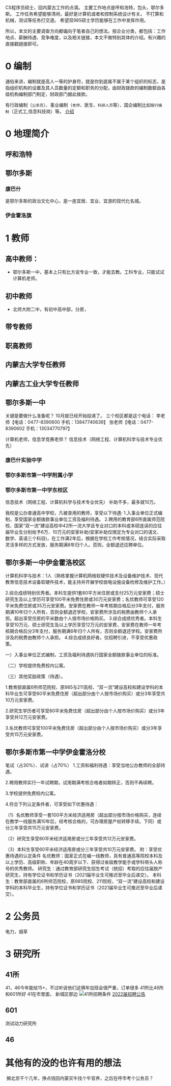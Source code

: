 
CS程序员硕士，回内蒙古工作的点滴。
主要工作地点是呼和浩特，包头，鄂尔多斯。
工作任务希望能够清闲，最好是计算机或者和控制系统设计有关。
不打算和机械，测试等任务打交道。
希望双985硕士学历能够在工作中发挥作用。


所以，本文的主要调查方向都偏向于笔者自己的想法。按企业分类，都包括：工作地点、薪酬待遇、竞争难度，以及相关链接，本文不做特别具体的介绍。有兴趣的直接戳链接即可。

# 0 编制
通俗来讲，编制就是高人一等的护身符，就是你到底属不属于某个组织的标志，是指组织机构的设置及其人员数量的定额和职务的分配，由财政拨款的编制数额由各级机构编制部门制定，财政部门据此拨款。

有行政编制（`公务员`）、事业编制（`老师`、医生、`科研人员`等）、国企编制比如`银行编制`（正式工,信息科技岗）等。
[介绍](https://zhuanlan.zhihu.com/p/136681362)
# 0 地理简介
## 呼和浩特

## 鄂尔多斯
### 康巴什
  是鄂尔多斯的政治文化中心，是一座宜居、宜业、宜游的现代化名城。
### 伊金霍洛旗

# 1 教师
## 高中教师：
- 鄂尔多斯一中，基本上只有比方说专业一致，才能去教。工科专业，只能试试计算机老师。
## 初中教师
- 北师大附二中，有初中高中部，分房，
## 带专教师
## 职高教师

## 内蒙古大学专任教师

## 内蒙古工业大学专任教师

## 鄂尔多斯一中
关键是要做什么准备呢？
10月就已经开始投递了。
三个校区都是这个电话：
李老师【电话：0477-8390600      手机：13847740639】
张老师【电话：0477-8390602      手机：13034770797】

计算机老师，信息学竞赛老师？
信息技术（网络工程、计算机科学与技术专业优先）
### 康巴什实验中学



### 鄂尔多斯市第一中学附属小学

### 鄂尔多斯市第一中学东校区
信息技术（网络工程、计算机科学与技术专业优先）
补助不多，最多就10万。


我校是公办普通高中学校，凡被录用的教师，享受以下待遇:
1.入事业单位正式编制，享受国家全额拨款事业单位工资及福利待遇。
2.聘用的教育部6所直属师范院校、国家“双一流”建设高校中42所一流大学且专业对口的本科或本硕连读的应往届毕业生分别给予6万、10万元的安家补助(安家补助仅限定为专业对口的语文、数学、英语三个科目)，在工作满2年后，根据在学校工作考核情况，结合实际采取灵活多样的方式发放，服务期满8年归个人。否则，全额退还应聘单位。


## 鄂尔多斯一中伊金霍洛校区
计算机科学与技术：1人（熟练掌握计算机网络软硬件技术及设备维护技术、现代教育信息技术设备软硬件技术，能主持并开展学校弱电设施设备检修及维护工作。）


2.综合成绩特别优秀者。本科生提供1套80平方米住房或支付25万元安家费；硕士研究生及以上学历可享受100平米免费住房或30万元安家费；名优教师可享受120平米免费住房或35万元安家费。安家费在教师一年考核期合格后分3年支付，服务期满10年归个人所有，否则全额退还学校，安家费所涉及的税费由教师个人承担。超出享受住房的平米数由个人按市场价格购买。
3.综合成绩优秀者。本科生享受10万元、硕士研究生及以上学历享受12万元的安家费，安家费在教师一年考核期合格后分3年支付，服务期满6年归个人所有，否则全额退还学校。安家费所涉及的税费由教师个人承担。
4.综合成绩良好者。仅招聘引进，不享受优惠政策。

一）入事业单位正式编制，工资及福利待遇执行国家全额拨款事业单位的标准。

（二）学校提供免费校内公寓。

（三）其他奖励政策（待遇）。

1.教育部直属6所师范院校、原985与211高校、“双一流”建设高校和建设学科的本科毕业生可享受60平米免费住房（超出部分由个人按市场价购买）或分3年享受共10万元安家费。

2.研究生学历者可享受80平米免费住房（超出部分由个人按市场价购买）或分3年享受共12万元安家费。

3.名优教师可享受100平米免费住房（超出部分由个人按市场价购买）或分3年享受共15万元安家费。

## 鄂尔多斯市第一中学伊金霍洛分校
笔试（占30%）、试讲（占70%）
1.工资和福利待遇：享受当地公办教师的全部待遇。

2.聘用教师实行一年试聘期，试用期满考核合格者如期转正，否则不再续聘。 

3.学校提供免费校内公寓。 

4.符合下列认定条件者，可享受如下优惠待遇：

（1）名优教师享受一套100平方米经济适用房（超出部分按市场价格购买，连续在教学一线服务满10年后，经考核合格的，可办理房屋产权转移手续。下同）或分三年享受共15万元安家费。

（2）研究生享受80平米经济适用房或分三年享受共12万元安家费。

（3）本科生享受60平米经济适用房或分三年享受共10万元安家费。
    附：享受优惠待遇的认定条件
    名优教师：国家正式在编一线教师，具有普通高等院校本科及以上学历、高级职称、年龄在40周岁以下、获得过省级教学能手或学科带头人称号的优秀教师。
    研究生：通过教育部研究生招生考试（统招）考取的应往届脱产研究生，持有学位证书和学历证书（2021届毕业生可推迟至毕业后递交）。
    本科生：教育部直属的6所师范院校，原985院校、211院校，“双一流”建设高校和建设学科的本科毕业生，持有学位证书和学历证书（2021届毕业生可推迟至毕业后递交）。


# 2 公务员
电力，烟草
# 3 研究所

## 41所
41，46今年能给15+，不过听说他们这俩年加班会很严重，订单很多
41所比46所和601所好
41在市里面， 新城区那边
![41所招聘条件](https://user-images.githubusercontent.com/44385522/140522365-685d45e0-0294-451f-9098-47382e77b4f7.png)
[2022届招聘公告](https://mp.weixin.qq.com/s/TIT_1oUEfiAp0lz5JN6-Ww)
## 601
测试动力研究所
## 46



  



# 其他有的没的也许有用的想法
 搁北京干个几年，挣点钱回内蒙买牛找个牛官养，之后在呼市考个公务员？
 
 
  
